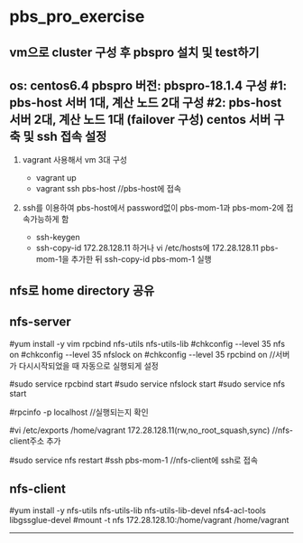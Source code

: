 ﻿# pbs_pro_exercise
vm으로 cluster 구성 후 pbspro 설치 및 test하기
------------------------------------------------------------------------------------------------------------------------------------
os: centos6.4
pbspro 버전: pbspro-18.1.4
구성 #1: pbs-host 서버 1대, 계산 노드 2대
구성 #2: pbs-host 서버 2대, 계산 노드 1대 (failover 구성)
centos 서버 구축 및 ssh 접속 설정
------------------------------------------------------------------------------------------------------------------------------------
1. vagrant 사용해서 vm 3대 구성
   - vagrant up
   - vagrant ssh pbs-host //pbs-host에 접속

2. ssh를 이용하여 pbs-host에서 password없이 pbs-mom-1과 pbs-mom-2에 접속가능하게 함
   - ssh-keygen
   - ssh-copy-id 172.28.128.11 하거나 vi /etc/hosts에 172.28.128.11 pbs-mom-1을 추가한 뒤 ssh-copy-id pbs-mom-1 실행
   
nfs로 home directory 공유
------------------------------------------------------------------------------------------------------------------------------------
nfs-server 
----------
#yum install -y vim rpcbind nfs-utils nfs-utils-lib
#chkconfig --level 35 nfs on
#chkconfig --level 35 nfslock on
#chkconfig --level 35 rpcbind on      //서버가 다시시작되었을 때 자동으로 실행되게 설정

#sudo service rpcbind start
#sudo service nfslock start
#sudo service nfs start 

#rpcinfo -p localhost //실행되는지 확인

#vi /etc/exports
/home/vagrant 172.28.128.11(rw,no_root_squash,sync)    //nfs-client주소 추가

#sudo service nfs restart
#ssh pbs-mom-1               //nfs-client에 ssh로 접속

nfs-client
----------
#yum install -y nfs-utils nfs-utils-lib nfs-utils-lib-devel nfs4-acl-tools libgssglue-devel 
#mount -t nfs 172.28.128.10:/home/vagrant /home/vagrant 


------------------------------------------------------------------------------------------------------------------------------------

